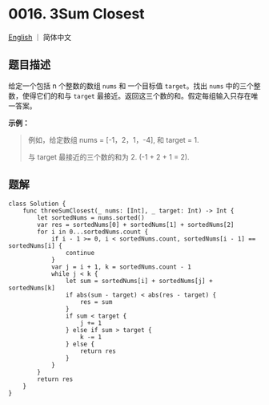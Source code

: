 # 0016. 3Sum Closest

[English](README) ｜ 简体中文



## 题目描述

给定一个包括 n 个整数的数组 `nums` 和 一个目标值 `target`。找出 `nums` 中的三个整数，使得它们的和与 `target` 最接近。返回这三个数的和。假定每组输入只存在唯一答案。

**示例：**

>例如，给定数组 nums = [-1，2，1，-4], 和 target = 1.
>
>与 target 最接近的三个数的和为 2. (-1 + 2 + 1 = 2).
>



## 题解

```
class Solution {
    func threeSumClosest(_ nums: [Int], _ target: Int) -> Int {
        let sortedNums = nums.sorted()
        var res = sortedNums[0] + sortedNums[1] + sortedNums[2]
        for i in 0...sortedNums.count {
            if i - 1 >= 0, i < sortedNums.count, sortedNums[i - 1] == sortedNums[i] {
                continue
            }
            var j = i + 1, k = sortedNums.count - 1
            while j < k {
                let sum = sortedNums[i] + sortedNums[j] + sortedNums[k]
                if abs(sum - target) < abs(res - target) {
                    res = sum
                }
                if sum < target {
                    j += 1
                } else if sum > target {
                    k -= 1
                } else {
                    return res
                }
            }
        }
        return res
    }
}
```


